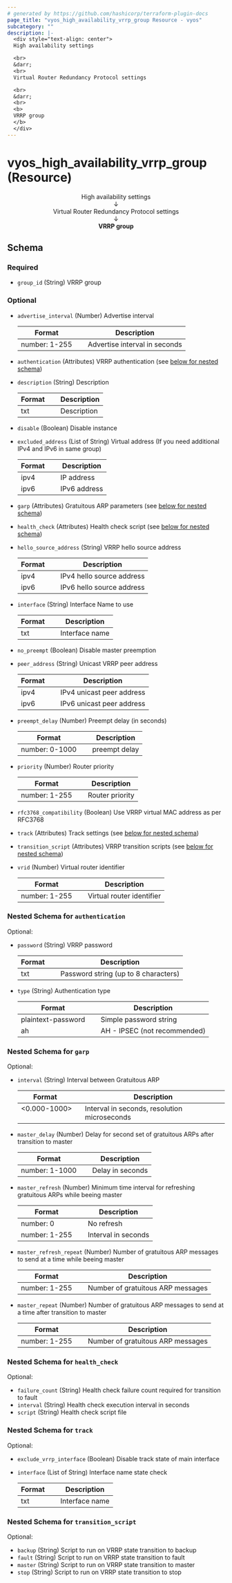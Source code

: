 ```yaml
---
# generated by https://github.com/hashicorp/terraform-plugin-docs
page_title: "vyos_high_availability_vrrp_group Resource - vyos"
subcategory: ""
description: |-
  <div style="text-align: center">
  High availability settings

  <br>
  &darr;
  <br>
  Virtual Router Redundancy Protocol settings

  <br>
  &darr;
  <br>
  <b>
  VRRP group
  </b>
  </div>
---
```


# vyos_high_availability_vrrp_group (Resource)

<div style="text-align: center">
High availability settings

<br>
&darr;
<br>
Virtual Router Redundancy Protocol settings

<br>
&darr;
<br>
<b>
VRRP group
</b>
</div>



<!-- schema generated by tfplugindocs -->
## Schema

### Required

- `group_id` (String) VRRP group

### Optional

- `advertise_interval` (Number) Advertise interval

    |  Format &emsp; | Description  |
    |----------|---------------|
    |  number: 1-255  &emsp; |  Advertise interval in seconds  |
- `authentication` (Attributes) VRRP authentication (see [below for nested schema](#nestedatt--authentication))
- `description` (String) Description

    |  Format &emsp; | Description  |
    |----------|---------------|
    |  txt  &emsp; |  Description  |
- `disable` (Boolean) Disable instance
- `excluded_address` (List of String) Virtual address (If you need additional IPv4 and IPv6 in same group)

    |  Format &emsp; | Description  |
    |----------|---------------|
    |  ipv4  &emsp; |  IP address  |
    |  ipv6  &emsp; |  IPv6 address  |
- `garp` (Attributes) Gratuitous ARP parameters (see [below for nested schema](#nestedatt--garp))
- `health_check` (Attributes) Health check script (see [below for nested schema](#nestedatt--health_check))
- `hello_source_address` (String) VRRP hello source address

    |  Format &emsp; | Description  |
    |----------|---------------|
    |  ipv4  &emsp; |  IPv4 hello source address  |
    |  ipv6  &emsp; |  IPv6 hello source address  |
- `interface` (String) Interface Name to use

    |  Format &emsp; | Description  |
    |----------|---------------|
    |  txt  &emsp; |  Interface name  |
- `no_preempt` (Boolean) Disable master preemption
- `peer_address` (String) Unicast VRRP peer address

    |  Format &emsp; | Description  |
    |----------|---------------|
    |  ipv4  &emsp; |  IPv4 unicast peer address  |
    |  ipv6  &emsp; |  IPv6 unicast peer address  |
- `preempt_delay` (Number) Preempt delay (in seconds)

    |  Format &emsp; | Description  |
    |----------|---------------|
    |  number: 0-1000  &emsp; |  preempt delay  |
- `priority` (Number) Router priority

    |  Format &emsp; | Description  |
    |----------|---------------|
    |  number: 1-255  &emsp; |  Router priority  |
- `rfc3768_compatibility` (Boolean) Use VRRP virtual MAC address as per RFC3768
- `track` (Attributes) Track settings (see [below for nested schema](#nestedatt--track))
- `transition_script` (Attributes) VRRP transition scripts (see [below for nested schema](#nestedatt--transition_script))
- `vrid` (Number) Virtual router identifier

    |  Format &emsp; | Description  |
    |----------|---------------|
    |  number: 1-255  &emsp; |  Virtual router identifier  |

<a id="nestedatt--authentication"></a>
### Nested Schema for `authentication`

Optional:

- `password` (String) VRRP password

    |  Format &emsp; | Description  |
    |----------|---------------|
    |  txt  &emsp; |  Password string (up to 8 characters)  |
- `type` (String) Authentication type

    |  Format &emsp; | Description  |
    |----------|---------------|
    |  plaintext-password  &emsp; |  Simple password string  |
    |  ah  &emsp; |  AH - IPSEC (not recommended)  |


<a id="nestedatt--garp"></a>
### Nested Schema for `garp`

Optional:

- `interval` (String) Interval between Gratuitous ARP

    |  Format &emsp; | Description  |
    |----------|---------------|
    |  <0.000-1000>  &emsp; |  Interval in seconds, resolution microseconds  |
- `master_delay` (Number) Delay for second set of gratuitous ARPs after transition to master

    |  Format &emsp; | Description  |
    |----------|---------------|
    |  number: 1-1000  &emsp; |  Delay in seconds  |
- `master_refresh` (Number) Minimum time interval for refreshing gratuitous ARPs while beeing master

    |  Format &emsp; | Description  |
    |----------|---------------|
    |  number: 0  &emsp; |  No refresh  |
    |  number: 1-255  &emsp; |  Interval in seconds  |
- `master_refresh_repeat` (Number) Number of gratuitous ARP messages to send at a time while beeing master

    |  Format &emsp; | Description  |
    |----------|---------------|
    |  number: 1-255  &emsp; |  Number of gratuitous ARP messages  |
- `master_repeat` (Number) Number of gratuitous ARP messages to send at a time after transition to master

    |  Format &emsp; | Description  |
    |----------|---------------|
    |  number: 1-255  &emsp; |  Number of gratuitous ARP messages  |


<a id="nestedatt--health_check"></a>
### Nested Schema for `health_check`

Optional:

- `failure_count` (String) Health check failure count required for transition to fault
- `interval` (String) Health check execution interval in seconds
- `script` (String) Health check script file


<a id="nestedatt--track"></a>
### Nested Schema for `track`

Optional:

- `exclude_vrrp_interface` (Boolean) Disable track state of main interface
- `interface` (List of String) Interface name state check

    |  Format &emsp; | Description  |
    |----------|---------------|
    |  txt  &emsp; |  Interface name  |


<a id="nestedatt--transition_script"></a>
### Nested Schema for `transition_script`

Optional:

- `backup` (String) Script to run on VRRP state transition to backup
- `fault` (String) Script to run on VRRP state transition to fault
- `master` (String) Script to run on VRRP state transition to master
- `stop` (String) Script to run on VRRP state transition to stop

